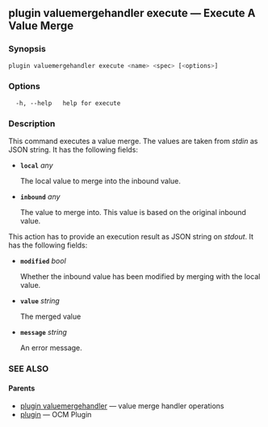 ## plugin valuemergehandler execute &mdash; Execute A Value Merge

### Synopsis

```bash
plugin valuemergehandler execute <name> <spec> [<options>]
```

### Options

```
  -h, --help   help for execute
```

### Description

This command executes a value merge. The values are taken from *stdin* as JSON
string. It has the following fields:

- **<code>local</code>** *any*

  The local value to merge into the inbound value.

- **<code>inbound</code>** *any*

  The value to merge into. This value is based on the original inbound value.

This action has to provide an execution result as JSON string on *stdout*. It has the
following fields:

- **<code>modified</code>** *bool*

  Whether the inbound value has been modified by merging with the local value.

- **<code>value</code>** *string*

  The merged value

- **<code>message</code>** *string*

  An error message.

### SEE ALSO

#### Parents

* [plugin valuemergehandler](plugin_valuemergehandler.md)	 &mdash; value merge handler operations
* [plugin](plugin.md)	 &mdash; OCM Plugin

